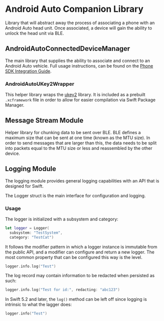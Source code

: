 # Android Auto Companion Library

Library that will abstract away the process of associating a phone with an
Android Auto head unit. Once associated, a device will gain the ability to
unlock the head unit via BLE.

## AndroidAutoConnectedDeviceManager

The main library that supplies the ability to associate and connect to an
Android Auto vehicle. Full usage instructions, can be found on the
[Phone SDK Integration Guide](https://docs.partner.android.com/gas/integrate/companion_app/cd_phone_sdk).

### AndroidAutoUKey2Wrapper

This helper library wraps the [ukey2](https://github.com/google/ukey2) library.
It is included as a prebuilt `.xcframework` file in order to allow for
easier compilation via Swift Package Manager.

## Message Stream Module

Helper library for chunking data to be sent over BLE. BLE defines a maximum
size that can be sent at one time (known as the MTU size). In order to send
messages that are larger than this, the data needs to be split into packets
equal to the MTU size or less and reassembled by the other device.

## Logging Module

The logging module provides general logging capabilities with an API that is
designed for Swift.

The Logger struct is the main interface for configuration and logging.

### Usage

The logger is initialized with a subsystem and category:

```swift
let logger = Logger(
  subsystem: "TestSystem",
  category: "TestCat")
```

It follows the modifier pattern in which a logger instance is immutable from
the public API, and a modifier can configure and return a new logger. The
most common property that can be configured this way is the level.

```swift
logger.info.log("Test")
```

The log record may contain information to be redacted when persisted as such:

```swift
logger.info.log("Test for id:", redacting: "abc123")
```

In Swift 5.2 and later, the `log()` method can be left off since logging is
intrinsic to what the lagger does:

```swift
logger.info("Test")
```
